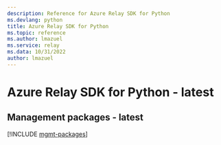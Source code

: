 ```yaml
---
description: Reference for Azure Relay SDK for Python
ms.devlang: python
title: Azure Relay SDK for Python
ms.topic: reference
ms.author: lmazuel
ms.service: relay
ms.data: 10/31/2022
author: lmazuel
---
```

# Azure Relay SDK for Python - latest

## Management packages - latest
[!INCLUDE [mgmt-packages](relay-mgmt-index.md)]